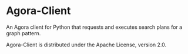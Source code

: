 Agora-Client
==============

An Agora client for Python that requests and executes search plans for a graph pattern.

Agora-Client is distributed under the Apache License, version 2.0.
